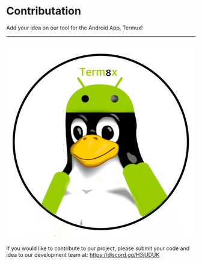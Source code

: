 # Contributation
Add your idea on our tool for the Android App, Termux!

----------------------------------------------------------------------------------------------
![Logo](logo.jpeg?raw=true "Logo")
----------------------------------------------------------------------------------------------

If you would like to contribute to our project, please submit your code and idea to our development team at:
https://discord.gg/H3jUDUK
